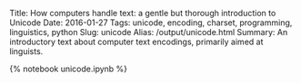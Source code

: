 Title: How computers handle text: a gentle but thorough introduction to Unicode
Date: 2016-01-27
Tags: unicode, encoding, charset, programming, linguistics, python
Slug: unicode
Alias: /output/unicode.html
Summary: An introductory text about computer text encodings, primarily aimed at linguists.

{% notebook unicode.ipynb %}
